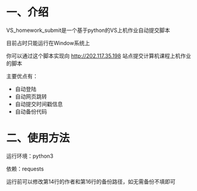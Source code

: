 # 一、介绍
VS_homework_submit是一个基于python的VS上机作业自动提交脚本

目前占时只能运行在Window系统上

你可以通过这个脚本实现向 http://202.117.35.198 站点提交计算机课程上机作业的脚本

主要优点有：
* 自动登陆
* 自动网页跳转
* 自动提交时间戳信息
* 自动备份代码


# 二、使用方法

运行环境：python3

依赖：requests

运行前可以修改第14行的作者和第16行的备份路径，如无需备份不填即可
